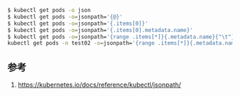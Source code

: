

```sh
$ kubectl get pods -o json
$ kubectl get pods -o=jsonpath='{@}'
$ kubectl get pods -o=jsonpath='{.items[0]}'
$ kubectl get pods -o=jsonpath='{.items[0].metadata.name}'
$ kubectl get pods -o=jsonpath='{range .items[*]}{.metadata.name}{"\t"}{.status.startTime}{"\n"}{end}'
kubectl get pods -n test02 -o=jsonpath='{range .items[*]}{.metadata.name}{"\n"}{end}'
```


## 参考

1. https://kubernetes.io/docs/reference/kubectl/jsonpath/